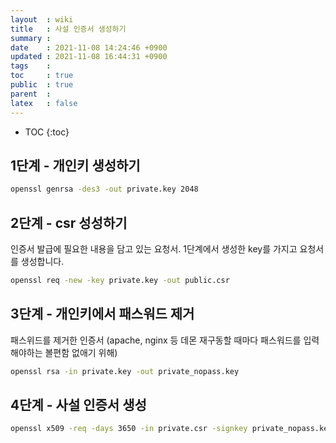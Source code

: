```yaml
---
layout  : wiki
title   : 사설 인증서 생성하기
summary : 
date    : 2021-11-08 14:24:46 +0900
updated : 2021-11-08 16:44:31 +0900
tags    : 
toc     : true
public  : true
parent  : 
latex   : false
---
```

* TOC
{:toc}

## 1단계 - 개인키 생성하기

```sh
openssl genrsa -des3 -out private.key 2048
```

## 2단계 - csr 성성하기
인증서 발급에 필요한 내용을 담고 있는 요청서. 1단계에서 생성한 key를 가지고 요청서를 생성합니다.

```sh
openssl req -new -key private.key -out public.csr
```

## 3단계 - 개인키에서 패스워드 제거 
패스위드를 제거한 인증서 (apache, nginx 등 데몬 재구동할 때마다 패스워드를 입력해야하는 볼편함 없애기 위해)
```sh
openssl rsa -in private.key -out private_nopass.key
```

## 4단계 - 사설 인증서 생성
```sh
openssl x509 -req -days 3650 -in private.csr -signkey private_nopass.key -out public.crt
```
